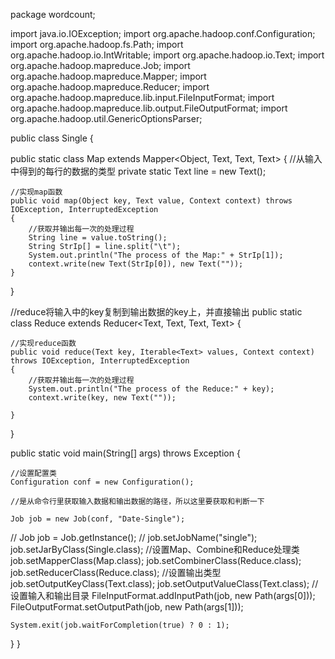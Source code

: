 package wordcount;

import java.io.IOException;
import org.apache.hadoop.conf.Configuration;
import org.apache.hadoop.fs.Path;
import org.apache.hadoop.io.IntWritable;
import org.apache.hadoop.io.Text;
import org.apache.hadoop.mapreduce.Job;
import org.apache.hadoop.mapreduce.Mapper;
import org.apache.hadoop.mapreduce.Reducer;
import org.apache.hadoop.mapreduce.lib.input.FileInputFormat;
import org.apache.hadoop.mapreduce.lib.output.FileOutputFormat;
import org.apache.hadoop.util.GenericOptionsParser;

public class Single
{

public static class Map extends Mapper<Object, Text, Text, Text>
{
    //从输入中得到的每行的数据的类型
    private static Text line = new Text();

    //实现map函数
    public void map(Object key, Text value, Context context) throws IOException, InterruptedException
    {
        //获取并输出每一次的处理过程
        String line = value.toString();
        String StrIp[] = line.split("\t");
        System.out.println("The process of the Map:" + StrIp[1]);
        context.write(new Text(StrIp[0]), new Text(""));
    }
}

//reduce将输入中的key复制到输出数据的key上，并直接输出
public static class Reduce extends Reducer<Text, Text, Text, Text>
{

    //实现reduce函数
    public void reduce(Text key, Iterable<Text> values, Context context)
    throws IOException, InterruptedException
    {
        //获取并输出每一次的处理过程
        System.out.println("The process of the Reduce:" + key);
        context.write(key, new Text(""));
        
    }

}

public static void main(String[] args) throws Exception
{

    //设置配置类
    Configuration conf = new Configuration();

    //是从命令行里获取输入数据和输出数据的路径，所以这里要获取和判断一下
   
    Job job = new Job(conf, "Date-Single");
//    Job job = Job.getInstance();
//    job.setJobName("single");
    job.setJarByClass(Single.class);
    //设置Map、Combine和Reduce处理类
    job.setMapperClass(Map.class);
    job.setCombinerClass(Reduce.class);
    job.setReducerClass(Reduce.class);
    //设置输出类型
    job.setOutputKeyClass(Text.class);
    job.setOutputValueClass(Text.class);
    //设置输入和输出目录
    FileInputFormat.addInputPath(job, new Path(args[0]));
    FileOutputFormat.setOutputPath(job, new Path(args[1]));
   
    System.exit(job.waitForCompletion(true) ? 0 : 1);

}
}
